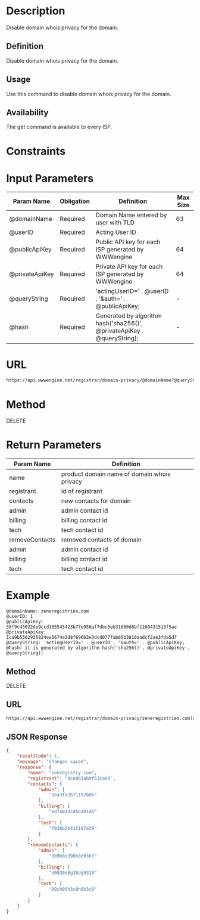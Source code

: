 Description
=============
Disable domain whois privacy for the domain.

Definition
------------
Disable domain whois privacy for the domain.

Usage
------------
Use this command to disable domain whois privacy for the domain.

Availability
-------------
The get command is available to every ISP.

Constraints
=============

Input Parameters
=================
| Param Name | Obligation | Definition | Max Size |
| ------------- | ------------- | ------------- | ------------- |
| @domainName | Required | Domain Name entered by user with TLD | 63 |
| @userID | Required | Acting User ID | |
| @publicApiKey | Required | Public API key for each ISP generated by WWWengine | 64 |
| @privateApiKey | Required | Private API key for each ISP generated by WWWengine | 64 |
| @queryString | Required | 'actingUserID=' . @userID . '&auth=' . @publicApiKey; | - |
| @hash | Required | Generated by algorithm hash('sha256()', @privateApiKey . @queryString); | - |

URL
===========
```html
https://api.wwwengine.net/registrar/domain-privacy/@domainName?@queryString&hash=@hash
```
Method
========
DELETE

Return Parameters
=================
| Param Name| Definition |
| ------------- | ------------- |
| name | product domain name of domain whois privacy |
| registrant | id of registrant |
| contacts | new contacts for domain |
| admin | admin contact id |
| billing | billing contact id |
| tech | tech contact id |
| removeContacts | removed contacts of domain |
| admin | admin contact id |
| billing | billing contact id |
| tech | tech contact id |

Example
=========
````
@domainName: zeneregistries.com
@userID: 1
@publicApiKey: 38f9c45022de9ccd105545423b77e950af7dbc5eb31660d6bf1160431513f5ae
@privateApiKey: 1ca9b5502935824ea5674e3d8f69663e3dcd077fab85b3810aadcf2ae3fda5d7
@queryString: 'actingUserID=' . @userID . '&auth=' . @publicApiKey;
@hash: it is generated by algorithm hash('sha256()', @privateApiKey . @queryString);
````
Method
----------

DELETE

URL
----------

````html
https://api.wwwengine.net/registrar/domain-privacy/zeneregistries.com?actingUserID=1&auth=38f9c45022de9ccd105545423b77e950af7dbc5eb31660d6bf1160431513f5ae&hash=1ca9b5502935824ea5674e3d8f69663e3dcd077fab85b3810aadcf2ae3fda5d7
````
JSON Response
--------------------

````json
{
    "resultCode": 1,
    "message": "Changes saved",
    "response": {
        "name": "zenregistry.com",
		"registrant": "dce0b3ab9f53cae9",
		"contacts": {
			"admin": [
				"1ea3fa2b71152b0b"
			],
			"billing": [
				"ed7a842cdbb10146"
			],
			"tech": [
				"f036b2b415197e39"
			]
		},
        "removeContacts": {
			"admin": [
				"d89h8d398h8d93h3"
			],
			"billing": [
				"d0830d8g38dg9328"
			],
			"tech": [
				"09ch09h3c0h0h3c0"
			]
		}
    }
}
````
